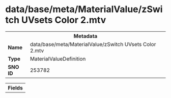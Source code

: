 <h1>data/base/meta/MaterialValue/zSwitch UVsets Color 2.mtv</h1><table><tr><th colspan="100%">Metadata</th></tr><tr><td><b>Name</b></td><td>data/base/meta/MaterialValue/zSwitch UVsets Color 2.mtv</td></tr><tr><td><b>Type</b></td><td>MaterialValueDefinition</td></tr><tr><td><b>SNO ID</b></td><td>253782</td></tr></table>

<table><tr><th colspan="100%">Fields</th></tr></table>

